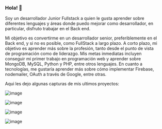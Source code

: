 ### Hola! 👋

Soy un desarrollador Junior Fullstack a quien le gusta aprender sobre diferentes lenguajes y áreas donde puedo mejorar como desarrollador, en particular, disfruto trabajar en el Back end.

Mi objetivo es convertirme en un desarrollador senior, preferiblemente en el Back end, y si no es posible, como FullStack a largo plazo. A corto plazo, mi objetivo es aprender más sobre la profesión, tanto desde el punto de vista de programación como de liderazgo. Mis metas inmediatas incluyen conseguir mi primer trabajo en programación web y aprender sobre MongoDB, MySQL, Python y PHP, entre otros lenguajes. En cuanto a tecnologías, me gustaría aprender más sobre cómo implementar Firebase, nodemailer, OAuth a través de Google, entre otras.

Aqui les dejo algunas capturas de mis ultimos proyectos:

![image](https://github.com/garridomartin/garridomartin/assets/117180420/4478445a-49a0-4b2a-9879-fabf3cbb8108)

![image](https://github.com/garridomartin/garridomartin/assets/117180420/08823261-f89f-4268-9de1-b09b98d5773d)

![image](https://github.com/garridomartin/garridomartin/assets/117180420/de03339b-5fea-41b7-813e-1847795fd1c8)


![image](https://github.com/garridomartin/garridomartin/assets/117180420/04d4bb5e-7e08-40e1-b08d-ca47e6fb09b6)
